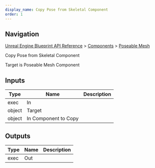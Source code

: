 ```yaml
---
display_name: Copy Pose from Skeletal Component
order: 1
---
```

## Navigation

[Unreal Engine Blueprint API Reference](https://dev.epicgames.com/documentation/en-us/unreal-engine/BlueprintAPI) > [Components](https://dev.epicgames.com/documentation/en-us/unreal-engine/BlueprintAPI/Components) > [Poseable Mesh](https://dev.epicgames.com/documentation/en-us/unreal-engine/BlueprintAPI/Components/PoseableMesh)

Copy Pose from Skeletal Component

Target is Poseable Mesh Component

## Inputs

| Type | Name | Description |
| --- | --- | --- |
| exec | In |  |
| object | Target |  |
| object | In Component to Copy |  |

## Outputs

| Type | Name | Description |
| --- | --- | --- |
| exec | Out |  |
